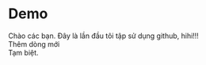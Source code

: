 # Demo
Chào các bạn. Đây là lần đầu tôi tập sử dụng github, hihi!!!<br>
Thêm dòng mới <br>
Tạm biệt.<br>
